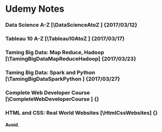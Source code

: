 # Udemy Notes

### Data Science A-Z                       [\DataScienceAtoZ             ] {2017/03/12}
### Tableau 10 A-Z                         [\Tableau10AtoZ               ] {2017/03/17}
### Taming Big Data: Map Reduce, Hadoop    [\TamingBigDataMapReduceHadoop] {2017/03/23}
### Taming Big Data: Spark and Python      [\TamingBigDataSparkPython    ] {2017/03/27}
### Complete Web Developer Course          [\CompleteWebDeveloperCourse  ] {}
### HTML and CSS: Real World Websites      [\HtmlCssWebsites]              {}
####  Avoid.
